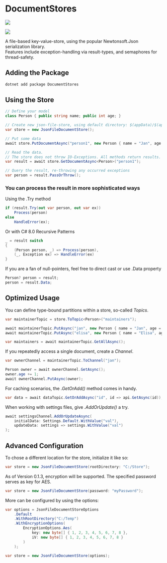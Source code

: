 # DocumentStores

[![](https://github.com/JanDonnermayer/DocumentStores/workflows/UnitTests/badge.svg)](
https://github.com/JanDonnermayer/DocumentStores/actions)

[![](https://img.shields.io/badge/nuget-v0.1.2-blue.svg)](
https://www.nuget.org/packages/DocumentStores/)

A file-based key-value-store, using the popular Newtonsoft.Json serialization library.  
Features include exception-handling via result-types, and semaphores for thread-safety.

## Adding the Package

```powershell
dotnet add package DocumentStores
```

## Using the Store

```csharp
// Define your model
class Person { public string name; public int age; }

// Create new json-file-store, using default directory: $(appData)/$(appName)/
var store = new JsonFileDocumentStore();

// Put some data
await store.PutDocumentAsync("person1", new Person { name = "Jan", age = 24 });

// Read the data.
// The store does not throw IO-Exceptions. All methods return results.
var result = await store.GetDocumentAsync<Person>("person1");

// Query the result, re-throwing any occurred exceptions
var person = result.PassOrThrow();
```

### You can process the result in more sophisticated ways

Using the .Try method

```csharp
if (result.Try(out var person, out var ex))
    Process(person)
else
    HandleError(ex);
```

Or with C# 8.0 Recursive Patterns

```csharp
_ = result switch
{
    (Person person, _) => Process(person),
    (_, Exception ex) => HandleError(ex)
}
```

If you are a fan of null-pointers, feel free to direct cast or use .Data property

```csharp
Person? person = result;
person = result.Data;
```

## Optimized Usage

You can define type-bound partitions within a store, so-called _Topics_.

```csharp
var maintainerTopic = store.ToTopic<Person>("maintainers");

await maintainerTopic.PutAsync("jan", new Person { name = "Jan", age = 24 });
await maintainerTopic.PutAsync("elisa", new Person { name = "Elisa", age = 22 });

var maintainers = await maintainerTopic.GetAllAsync();
```

If you repeatedly access a single document, create a _Channel_.

```csharp
var ownerChannel = maintainerTopic.ToChannel("jan");

Person owner = await ownerChannel.GetAsync();
owner.age += 1;
await ownerChannel.PutAsync(owner);
```

For caching scenarios, the _.GetOrAdd()_ method comes in handy.

```csharp
var data = await dataTopic.GetOrAddAsync("id", id => api.GetAsync(id));
```

When working with settings files, give _.AddOrUpdate()_ a try.

```csharp
await settingsChannel.AddOrUpdateAsync(
    initialData: Settings.Default.WithValue("val"),
    updateData: settings => settings.WithValue("val")
);
```

## Advanced Configuration

To chose a different location for the store, initialize it like so:

```csharp
var store = new JsonFileDocumentStore(rootDirectory: "C:/Store");
```

As of Version 0.1.3, encryption will be supported.
The specified password serves as key for AES.

```csharp
var store = new JsonFileDocumentStore(password: "myPassword");
```

More can be configured by using the options:

```csharp
var options = JsonFileDocumentStoreOptions
    .Default
    .WithRootDirectory("C:/Temp")
    .WithEncryptionOptions(
        EncryptionOptions.Aes(
            key: new byte[] { 1, 2, 3, 4, 5, 6, 7, 8 },
            iV: new byte[] { 1, 2, 3, 4, 5, 6, 7, 8 }
        )
    );

var store = new JsonFileDocumentStore(options);
```


